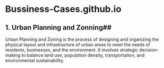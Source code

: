 # Bussiness-Cases.github.io  
## 1. Urban Planning and Zonning##
Urban Planning and Zoning is the process of designing and organizing the physical layout and infrastructure of urban areas to meet the needs of residents, businesses, and the environment. It involves strategic decision-making to balance land use, population density, transportation, and environmental sustainability.
